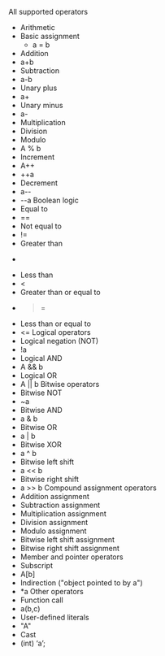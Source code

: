 All supported operators
- Arithmetic
- Basic assignment
  - a = b
- Addition
 - a+b
- Subtraction
 - a-b
- Unary plus
 - a+
- Unary minus
 - a-
- Multiplication
- Division
- Modulo
 - A % b
- Increment
 - A++
 - ++a
- Decrement
 - a--
 - --a
Boolean logic
- Equal to
 - ==
- Not equal to
 - !=
- Greater than
 - >
- Less than
 - <
- Greater than or equal to
 - >=
- Less than or equal to
 - <=
Logical operators
- Logical negation (NOT)
 - !a
- Logical AND
 - A && b
- Logical OR
 - A || b
Bitwise operators
- Bitwise NOT
 - ~a
- Bitwise AND
 - a & b
- Bitwise OR
 - a | b
- Bitwise XOR
 - a ^ b
- Bitwise left shift
 - a << b
- Bitwise right shift
 - a >> b
Compound assignment operators
- Addition assignment
- Subtraction assignment
- Multiplication assignment
- Division assignment
- Modulo assignment
- Bitwise left shift assignment
- Bitwise right shift assignment
- Member and pointer operators
- Subscript
 - A[b]
- Indirection ("object pointed to by a")
 - *a
Other operators
- Function call
 - a(b,c)
- User-defined literals
 - "A"
- Cast
 - (int) ‘a’;
